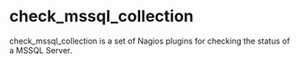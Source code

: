 check_mssql_collection
======================

check_mssql_collection is a set of Nagios plugins for checking the status of a MSSQL Server.
